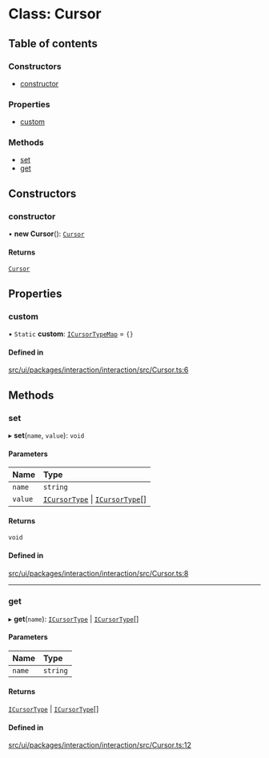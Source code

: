 # Class: Cursor

## Table of contents

### Constructors

- [constructor](Cursor.md#constructor)

### Properties

- [custom](Cursor.md#custom)

### Methods

- [set](Cursor.md#set)
- [get](Cursor.md#get)

## Constructors

### constructor

• **new Cursor**(): [`Cursor`](Cursor.md)

#### Returns

[`Cursor`](Cursor.md)

## Properties

### custom

▪ `Static` **custom**: [`ICursorTypeMap`](../interfaces/ICursorTypeMap.md) = `{}`

#### Defined in

[src/ui/packages/interaction/interaction/src/Cursor.ts:6](https://github.com/leaferjs/leafer-ui/blob/4d73938da11e4e94a0fd5c4fb30002be37f139ac/packages/interaction/interaction/src/Cursor.ts#L6)

## Methods

### set

▸ **set**(`name`, `value`): `void`

#### Parameters

| Name | Type |
| :------ | :------ |
| `name` | `string` |
| `value` | [`ICursorType`](../modules.md#icursortype) \| [`ICursorType`](../modules.md#icursortype)[] |

#### Returns

`void`

#### Defined in

[src/ui/packages/interaction/interaction/src/Cursor.ts:8](https://github.com/leaferjs/leafer-ui/blob/4d73938da11e4e94a0fd5c4fb30002be37f139ac/packages/interaction/interaction/src/Cursor.ts#L8)

___

### get

▸ **get**(`name`): [`ICursorType`](../modules.md#icursortype) \| [`ICursorType`](../modules.md#icursortype)[]

#### Parameters

| Name | Type |
| :------ | :------ |
| `name` | `string` |

#### Returns

[`ICursorType`](../modules.md#icursortype) \| [`ICursorType`](../modules.md#icursortype)[]

#### Defined in

[src/ui/packages/interaction/interaction/src/Cursor.ts:12](https://github.com/leaferjs/leafer-ui/blob/4d73938da11e4e94a0fd5c4fb30002be37f139ac/packages/interaction/interaction/src/Cursor.ts#L12)
